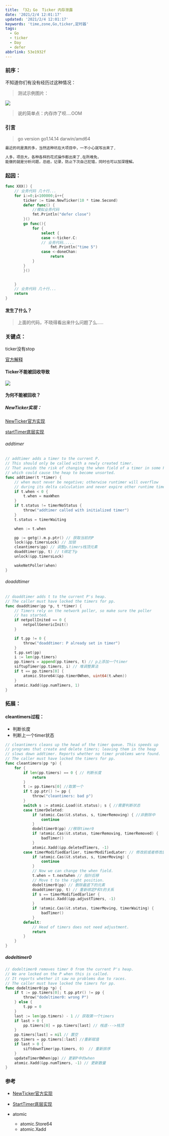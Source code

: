 ```yaml
---
title: 「32」Go  Ticker 内存泄露
date: '2021/2/4 12:01:17'
updated: '2021/2/4 12:01:17'
keywords: 'time,zone,Go,ticker,定时器'
tags:
  - Go
  - ticker
  - Day
  - defer
abbrlink: 53e1932f
---
```


### 前序：
不知道你们有没有经历过这种情况：
>测试示例图片：

![](https://crab-1251738482.cos.ap-guangzhou.myqcloud.com/clipboard_20210204_051425.png)

<!--more-->

>说的简单点：内存炸了呗....OOM


### 引言

>go version go1.14.14 darwin/amd64

```go
最近的坑是真的多，当然这种坑在大项目中，一不小心就写出来了,

人多，项目大，各种各样的花式操作都出来了,在所难免，
能做的就是分析问题，总结，记录，防止下次自己犯错，同时也可以加深理解。
```

### 起因：

```go
func XXX() {
    // 业务代码 几十行...
    for i:=0;i<100000;i++{
	    ticker := time.NewTicker(10 * time.Second)
		defer func() {
            //模拟业务代码
			fmt.Println("defer close")
		}()
		go func(){
            for {
                select {
                case <-ticker.C:
                // 业务代码.....
                    fmt.Println("time 5")
                case <-doneChan:
                    return
			}
		}
        }()

        
    }
    // 业务代码 几十行...
    return
}
```

#### 发生了什么？

>上面的代码，不晓得看出来什么问题了么.....

### 关键点：

ticker没有stop

[官方解释](https://github.com/golang/go/blob/master/src/time/tick.go#L62)

#### Ticker不能被回收导致
![](https://crab-1251738482.cos.ap-guangzhou.myqcloud.com/clipboard_20210204_053201.png)


#### 为何不能被回收？

##### NewTicker实现：

[NewTicker官方实现](https://github.com/golang/go/blob/master/src/time/tick.go#L39)


[startTimer底层实现](https://github.com/golang/go/blob/release-branch.go1.14/src/runtime/time.go#L203)

###### addtimer
```go
// addtimer adds a timer to the current P.
// This should only be called with a newly created timer.
// That avoids the risk of changing the when field of a timer in some P's heap,
// which could cause the heap to become unsorted.
func addtimer(t *timer) {
	// when must never be negative; otherwise runtimer will overflow
	// during its delta calculation and never expire other runtime timers.
	if t.when < 0 {
		t.when = maxWhen
	}
	if t.status != timerNoStatus {
		throw("addtimer called with initialized timer")
	}
	t.status = timerWaiting

	when := t.when

	pp := getg().m.p.ptr() // 获取当前的P
	lock(&pp.timersLock) // 加锁
	cleantimers(pp) // 调整p.timers栈顶元素
	doaddtimer(pp, t) // t绑定下p
	unlock(&pp.timersLock) 

	wakeNetPoller(when)
}
```

###### doaddtimer

```go
// doaddtimer adds t to the current P's heap.
// The caller must have locked the timers for pp.
func doaddtimer(pp *p, t *timer) {
	// Timers rely on the network poller, so make sure the poller
	// has started.
	if netpollInited == 0 {
		netpollGenericInit()
	}

	if t.pp != 0 {
		throw("doaddtimer: P already set in timer")
	}
	t.pp.set(pp)
	i := len(pp.timers)
	pp.timers = append(pp.timers, t) // p上添加一个timer
	siftupTimer(pp.timers, i) // 堆调整算法
	if t == pp.timers[0] {
		atomic.Store64(&pp.timer0When, uint64(t.when))
	}
	atomic.Xadd(&pp.numTimers, 1)
}
```


### 拓展：
#### cleantimers过程：

* 判断长度
* 判断上一个timer状态

```go
// cleantimers cleans up the head of the timer queue. This speeds up
// programs that create and delete timers; leaving them in the heap
// slows down addtimer. Reports whether no timer problems were found.
// The caller must have locked the timers for pp.
func cleantimers(pp *p) {
	for {
		if len(pp.timers) == 0 { // 判断长度
			return
		}
		t := pp.timers[0] //取第一个
		if t.pp.ptr() != pp {
			throw("cleantimers: bad p")
		}
		switch s := atomic.Load(&t.status); s { //需要判断状态
		case timerDeleted:
			if !atomic.Cas(&t.status, s, timerRemoving) { //非删除中
				continue
			}
			dodeltimer0(pp) //移除timer0
			if !atomic.Cas(&t.status, timerRemoving, timerRemoved) {
				badTimer()
			}
			atomic.Xadd(&pp.deletedTimers, -1)
		case timerModifiedEarlier, timerModifiedLater: // 修改前或者修改后的状态
			if !atomic.Cas(&t.status, s, timerMoving) {
				continue
			}
			// Now we can change the when field.
			t.when = t.nextwhen // 指针后移
			// Move t to the right position.
			dodeltimer0(pp) // 删除最底下的元素
			doaddtimer(pp, t) // 重新绑定P和t的关系
			if s == timerModifiedEarlier {
				atomic.Xadd(&pp.adjustTimers, -1)
			}
			if !atomic.Cas(&t.status, timerMoving, timerWaiting) {
				badTimer()
			}
		default:
			// Head of timers does not need adjustment.
			return
		}
	}
}
```

##### dodeltimer0

```go
// dodeltimer0 removes timer 0 from the current P's heap.
// We are locked on the P when this is called.
// It reports whether it saw no problems due to races.
// The caller must have locked the timers for pp.
func dodeltimer0(pp *p) {
	if t := pp.timers[0]; t.pp.ptr() != pp {
		throw("dodeltimer0: wrong P")
	} else {
		t.pp = 0
	}
	last := len(pp.timers) - 1 // 获取第一个timers
	if last > 0 {
		pp.timers[0] = pp.timers[last] // 栈底--->栈顶
	}
	pp.timers[last] = nil // 置空
	pp.timers = pp.timers[:last] //重新赋值
	if last > 0 {
		siftdownTimer(pp.timers, 0)  // 重新排序
	}
	updateTimer0When(pp) // 更新P中的when
	atomic.Xadd(&pp.numTimers, -1) // 更新数量
}

```
### 参考
* [NewTicker官方实现](https://github.com/golang/go/blob/master/src/time/tick.go#L39)


* [StartTimer底层实现](https://github.com/golang/go/blob/release-branch.go1.14/src/runtime/time.go#L203)
* atomic
    * atomic.Store64
    * atomic.Xadd